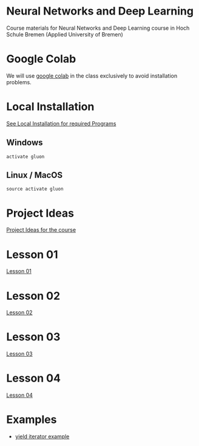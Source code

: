 # Neural Networks and Deep Learning
Course materials for Neural Networks and Deep Learning course in Hoch Schule Bremen (Applied University of Bremen)

# Google Colab

We will use [google colab](google-colab.md) in the class exclusively to avoid installation problems.

# Local Installation

[See Local Installation for required Programs](local-installation.md)


## Windows 

    activate gluon

## Linux / MacOS
    source activate gluon

# Project Ideas

[Project Ideas for the course](Projects.md)


# Lesson 01

[Lesson 01](Lesson01.md)

# Lesson 02

[Lesson 02](Lesson02.md)

# Lesson 03

[Lesson 03](Lesson03.md)

# Lesson 04

[Lesson 04](Lesson04.md)

# Examples

- [yield iterator example](notebooks/yield_example1.ipynb)





